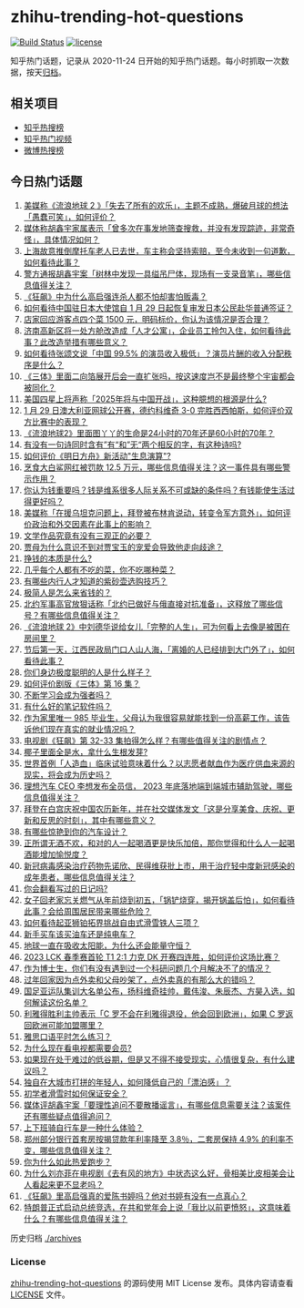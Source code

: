 # zhihu-trending-hot-questions

[![Build Status](https://github.com/justjavac/zhihu-trending-hot-questions/workflows/ci/badge.svg?branch=master)](https://github.com/justjavac/zhihu-trending-hot-questions/actions)
[![license](https://img.shields.io/github/license/justjavac/zhihu-trending-hot-questions)](https://github.com/justjavac/zhihu-trending-hot-questions/blob/master/LICENSE)

知乎热门话题，记录从 2020-11-24
日开始的知乎热门话题。每小时抓取一次数据，按天[归档](./archives)。

## 相关项目

- [知乎热搜榜](https://github.com/justjavac/zhihu-trending-top-search)
- [知乎热门视频](https://github.com/justjavac/zhihu-trending-hot-video)
- [微博热搜榜](https://github.com/justjavac/weibo-trending-hot-search)

## 今日热门话题

<!-- BEGIN -->
<!-- 最后更新时间 Mon Jan 30 2023 06:18:02 GMT+0800 (China Standard Time) -->

1. [美媒称《流浪地球 2 》「失去了所有的欢乐」，主题不成熟，爆破月球的想法「愚蠢可笑」，如何评价？](https://www.zhihu.com/question/580981292)
1. [媒体称胡鑫宇家属表示「曾多次在事发地筛查搜救，并没有发现踪迹，非常奇怪」，具体情况如何？](https://www.zhihu.com/question/581127274)
1. [上海故意推倒摩托车老人已去世，车主称会坚持索赔，至今未收到一句道歉，如何看待此事？](https://www.zhihu.com/question/581042105)
1. [警方通报胡鑫宇案「树林中发现一具缢吊尸体，现场有一支录音笔」，哪些信息值得关注？](https://www.zhihu.com/question/581078795)
1. [《狂飙》中为什么高启强连杀人都不怕却害怕贩毒？](https://www.zhihu.com/question/580760712)
1. [如何看待中国驻日本大使馆自 1 月 29 日起恢复审发日本公民赴华普通签证？](https://www.zhihu.com/question/581130202)
1. [店家回应游客点四个菜 1500 元，明码标价，你认为该情况是否合理？](https://www.zhihu.com/question/580807871)
1. [济南高新区将一处方舱改造成「人才公寓」，企业员工拎包入住，如何看待此事？此改造举措有哪些意义？](https://www.zhihu.com/question/580868709)
1. [如何看待张颂文说「中国 99.5% 的演员收入极低」？演员片酬的收入分配秩序是什么？](https://www.zhihu.com/question/581145213)
1. [《三体》里面二向箔展开后会一直扩张吗，按这速度岂不是最终整个宇宙都会被同化？](https://www.zhihu.com/question/580983619)
1. [美国四星上将声称「2025年将与中国开战」，这种臆想的根源是什么?](https://www.zhihu.com/question/581054047)
1. [1 月 29 日澳大利亚网球公开赛，德约科维奇 3-0 完胜西西帕斯，如何评价双方比赛中的表现？](https://www.zhihu.com/question/581163793)
1. [《流浪地球2》里面图丫丫的生命是24小时的70年还是60小时的70年？](https://www.zhihu.com/question/580328730)
1. [有没有一句诗同时含有”有“和”无“两个相反的字，有这种诗吗?](https://www.zhihu.com/question/580592841)
1. [如何评价《明日方舟》新活动"生息演算"?](https://www.zhihu.com/question/581158336)
1. [烹食大白鲨网红被罚款 12.5 万元，哪些信息值得关注？这一事件具有哪些警示作用？](https://www.zhihu.com/question/581147289)
1. [你认为钱重要吗？钱是维系很多人际关系不可或缺的条件吗？有钱能使生活过得更好吗？](https://www.zhihu.com/question/576807397)
1. [美媒称「在援乌坦克问题上，拜登被布林肯说动，转变令军方意外」，如何评价政治和外交因素在此事上的影响？](https://www.zhihu.com/question/580876830)
1. [文学作品究竟有没有三观正的必要？](https://www.zhihu.com/question/577967531)
1. [贾母为什么意识不到对贾宝玉的宠爱会导致他走向歧途？](https://www.zhihu.com/question/578503725)
1. [挣钱的本质是什么?](https://www.zhihu.com/question/577178625)
1. [几乎每个人都有不吃的菜，你不吃哪种菜？](https://www.zhihu.com/question/576120708)
1. [有哪些内行人才知道的紫砂壶选购技巧？](https://www.zhihu.com/question/508754108)
1. [极简人是怎么来省钱的？](https://www.zhihu.com/question/437238641)
1. [北约军事高官放狠话称「北约已做好与俄直接对抗准备」，这释放了哪些信号？有哪些信息值得关注？](https://www.zhihu.com/question/581138895)
1. [《流浪地球 2》中刘德华说给女儿「完整的人生」，可为何看上去像是被困在房间里？](https://www.zhihu.com/question/580500759)
1. [节后第一天，江西民政局门口人山人海，「离婚的人已经排到大门外了」，如何看待此事？](https://www.zhihu.com/question/581060767)
1. [你们身边极度聪明的人是什么样子？](https://www.zhihu.com/question/364057694)
1. [如何评价剧版《三体》第 16 集？](https://www.zhihu.com/question/580531327)
1. [不断学习会成为强者吗？](https://www.zhihu.com/question/575427912)
1. [有什么好的笔记软件吗？](https://www.zhihu.com/question/549956892)
1. [作为家里唯一 985 毕业生，父母认为我很容易就能找到一份高薪工作，该告诉他们现在真实的就业情况吗？](https://www.zhihu.com/question/579004968)
1. [电视剧《狂飙》第 32-33 集拍得怎么样？有哪些值得关注的剧情点？](https://www.zhihu.com/question/580866687)
1. [椰子里面全是水，拿什么生根发芽?](https://www.zhihu.com/question/580501201)
1. [世界首例「人造血」临床试验意味着什么？以志愿者献血作为医疗供血来源的现实，将会成为历史吗？](https://www.zhihu.com/question/580979557)
1. [理想汽车 CEO 李想发布全员信， 2023 年底落地端到端城市辅助驾驶，哪些信息值得关注？](https://www.zhihu.com/question/580926899)
1. [拜登在白宫庆祝中国农历新年，并在社交媒体发文「这是分享美食、庆祝、更新和反思的时刻」，其中有哪些意义？](https://www.zhihu.com/question/580934238)
1. [有哪些惊艳到你的汽车设计？](https://www.zhihu.com/question/347380723)
1. [正所谓无酒不欢，和对的人一起喝酒更是快乐加倍，那你觉得和什么人一起喝酒能增加愉悦度？](https://www.zhihu.com/question/580593441)
1. [新冠病毒感染治疗药物先诺欣、民得维获批上市，用于治疗轻中度新冠感染的成年患者，哪些信息值得关注？](https://www.zhihu.com/question/581133933)
1. [你会翻看写过的日记吗?](https://www.zhihu.com/question/580990976)
1. [女子回老家忘关燃气从年前烧到初五，「锅铲烧穿，揭开锅盖后怕」，如何看待此事？会给周围居民带来哪些危险？](https://www.zhihu.com/question/580959576)
1. [如何看待起亚狮铂拓界挑战自由式滑雪铁人三项？](https://www.zhihu.com/question/580970272)
1. [新手买车该买油车还是纯电车？](https://www.zhihu.com/question/581093671)
1. [地球一直在吸收太阳能，为什么还会能量守恒？](https://www.zhihu.com/question/580165912)
1. [2023 LCK 春季赛首轮 T1 2:1 力克 DK 开赛四连胜，如何评价这场比赛？](https://www.zhihu.com/question/580965946)
1. [作为博士生，你们有没有遇到过一个科研问题几个月解决不了的情况？](https://www.zhihu.com/question/399266921)
1. [过年回家因为点外卖和父母吵架了，点外卖真的有那么大的错吗？](https://www.zhihu.com/question/579005570)
1. [国足亚运队集训大名单公布，扬科维奇挂帅，戴伟浚、朱辰杰、方昊入选，如何解读这份名单？](https://www.zhihu.com/question/581151108)
1. [利雅得胜利主帅表示「C 罗不会在利雅得退役，他会回到欧洲」，如果 C 罗返回欧洲可能加盟哪里？](https://www.zhihu.com/question/581079442)
1. [雅思口语平时怎么练习？](https://www.zhihu.com/question/361855938)
1. [为什么现在看电视都需要会员?](https://www.zhihu.com/question/515835671)
1. [如果现在处于难过的低谷期，但是又不得不接受现实，心情很复杂，有什么建议吗？](https://www.zhihu.com/question/581082616)
1. [独自在大城市打拼的年轻人，如何降低自己的「漂泊感」？](https://www.zhihu.com/question/578840887)
1. [初学者滑雪时如何保证安全？](https://www.zhihu.com/question/575999228)
1. [媒体评胡鑫宇案「要理性追问不要散播谣言」，有哪些信息需要关注？该案件还有哪些疑点值得追问？](https://www.zhihu.com/question/581112988)
1. [上下班骑自行车是一种什么体验？](https://www.zhihu.com/question/577967086)
1. [郑州部分银行首套房按揭贷款年利率降至 3.8％，二套房保持 4.9% 的利率不变，哪些信息值得关注？](https://www.zhihu.com/question/581133938)
1. [你为什么如此热爱跑步？](https://www.zhihu.com/question/580403362)
1. [为什么刘亦菲在电视剧《去有风的地方》中状态这么好，骨相美比皮相美会让人看起来更不显老吗？](https://www.zhihu.com/question/578503473)
1. [《狂飙》里高启强真的爱陈书婷吗？他对书婷有没有一点真心？](https://www.zhihu.com/question/579741082)
1. [特朗普正式启动总统竞选，在共和党年会上说「我比以前更愤怒」，这意味着什么？有哪些信息值得关注？](https://www.zhihu.com/question/581065056)

<!-- END -->

历史归档 [./archives](./archives)

### License

[zhihu-trending-hot-questions](https://github.com/justjavac/zhihu-trending-hot-questions)
的源码使用 MIT License 发布。具体内容请查看 [LICENSE](./LICENSE) 文件。
